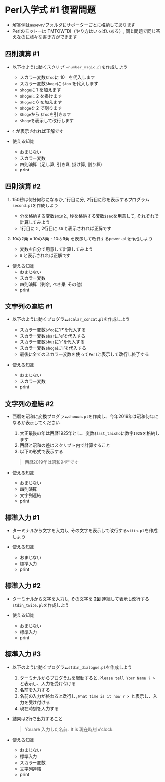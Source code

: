# Perl入学式 #1 復習問題

- 解答例は`ansewr/`フォルダにサポーターごとに格納してあります
- Perlのモットーは TMTOWTDI（やり方はいっぱいある）, 同じ問題で同じ答えなのに様々な書き方ができます


## 四則演算 #1

- 以下のように動くスクリプト`number_magic.pl`を作成しよう

    - スカラー変数`$foo`に 10　を代入します
    - スカラー変数`$hoge`に `$foo` を代入します
    - `$hoge`に 1 を加えます
    - `$hoge`に 2 を掛けます
    - `$hoge`に 6 を加えます
    - `$hoge`を 2 で割ります
    - `$hoge`から `$foo`を引きます
    - `$hoge`を表示して改行します

- `4` が表示されれば正解です

- 使える知識
    - おまじない
    - スカラー変数
    - 四則演算（足し算, 引き算, 掛け算, 割り算）
    - print


## 四則演算 #2

1. 150秒は何分何秒になるか, 1行目に分, 2行目に秒を表示するプログラム`second.pl`を作成しよう

    - 分を格納する変数`$min`と, 秒を格納する変数`$sec`を用意して, それぞれで計算してみよう
    - 1行目に `2` , 2行目に `30` と表示されれば正解です

2. 10の2乗 × 10の3乗 - 10の5乗 を表示して改行する`power.pl`を作成しよう

    - 変数を自分で用意して計算してみよう
    - `0` と表示されれば正解です

- 使える知識
    - おまじない
    - スカラー変数
    - 四則演算（剰余, べき乗, その他）
    - print


## 文字列の連結 #1

- 以下のように動くプログラム`scalar_concat.pl`を作成しよう

    - スカラー変数`$foo`に'P'を代入する
    - スカラー変数`$bar`に'e'を代入する
    - スカラー変数`$buz`に'r'を代入する
    - スカラー変数`$hoge`に'l'を代入する
    - 最後に全てのスカラー変数を使って`Perl`と表示して改行し終了する

- 使える知識
    - おまじない
    - スカラー変数
    - print


## 文字列の連結 #2

- 西暦を昭和に変換プログラム`shouwa.pl`を作成し、今年2019年は昭和何年になるか表示してください

    1. 大正最後の年は西暦1925年とし、変数`$last_taisho`に数字`1925`を格納します
    1. 西暦と昭和の差はスクリプト内で計算すること
    1. 以下の形式で表示する

    > 西暦2019年は昭和94年です

- 使える知識
    - おまじない
    - 四則演算
    - 文字列連結
    - print


## 標準入力 #1

- ターミナルから文字を入力し, その文字を表示して改行する`stdin.pl`を作成しよう

- 使える知識
    - おまじない
    - 標準入力
    - print


## 標準入力 #2

- ターミナルから文字を入力し, その文字を __2回__ 連続して表示し改行する`stdin_twice.pl`を作成しよう

- 使える知識
    - おまじない
    - 標準入力
    - print


## 標準入力 #3

- 以下のように動くプログラム`stdin_dialogue.pl`を作成しよう

    1. ターミナルからプログラムを起動すると, `Please tell Your Name ? > `と表示し、入力を受け付ける
    1. 名前を入力する
    1. 名前の入力が終わると改行し, `What time is it now ? > `と表示し、入力を受け付ける
    1. 現在時刻を入力する

- 結果は2行で出力すること

    > You are 入力した名前 .
    > It is 現在時刻 o'clock.

- 使える知識
    - おまじない
    - 標準入力
    - スカラー変数
    - 文字列連結
    - print

